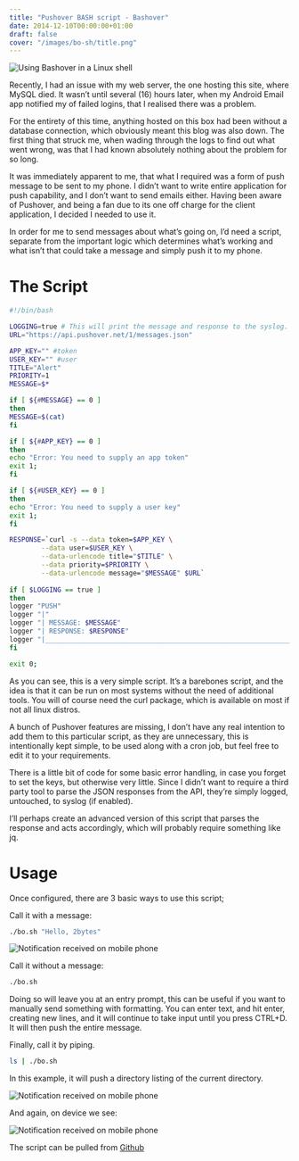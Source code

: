 ```yaml
---
title: "Pushover BASH script - Bashover"
date: 2014-12-10T00:00:00+01:00
draft: false
cover: "/images/bo-sh/title.png"
---
```


![Using Bashover in a Linux shell](/images/bo-sh/bosh01.png)

Recently, I had an issue with my web server, the one hosting this site, where MySQL died. It wasn’t until several (16) hours later, when my Android Email app notified my of failed logins, that I realised there was a problem.


For the entirety of this time, anything hosted on this box had been without a database connection, which obviously meant this blog was also down. The first thing that struck me, when wading through the logs to find out what went wrong, was that I had known absolutely nothing about the problem for so long.

It was immediately apparent to me, that what I required was a form of push message to be sent to my phone. I didn’t want to write entire application for push capability, and I don’t want to send emails either. Having been aware of Pushover, and being a fan due to its one off charge for the client application, I decided I needed to use it.

In order for me to send messages about what’s going on, I’d need a script, separate from  the important logic which determines what’s working and what isn’t that could take a message and simply push it to my phone.

# The Script

``` sh
#!/bin/bash

LOGGING=true # This will print the message and response to the syslog.
URL="https://api.pushover.net/1/messages.json"

APP_KEY="" #token
USER_KEY="" #user
TITLE="Alert"
PRIORITY=1
MESSAGE=$*

if [ ${#MESSAGE} == 0 ]
then
MESSAGE=$(cat)
fi

if [ ${#APP_KEY} == 0 ]
then
echo "Error: You need to supply an app token"
exit 1;
fi

if [ ${#USER_KEY} == 0 ]
then
echo "Error: You need to supply a user key"
exit 1;
fi

RESPONSE=`curl -s --data token=$APP_KEY \
        --data user=$USER_KEY \
        --data-urlencode title="$TITLE" \
        --data priority=$PRIORITY \
        --data-urlencode message="$MESSAGE" $URL`
        
if [ $LOGGING == true ]
then
logger "PUSH"
logger "|"
logger "| MESSAGE: $MESSAGE"
logger "| RESPONSE: $RESPONSE"
logger "|______________________________________________________________"
fi

exit 0;
```

As you can see, this is a very simple script. It’s a barebones script, and the idea is that it can be run on most systems without the need of additional tools. You will of course need the curl package, which is available on most if not all linux distros.

A bunch of Pushover features are missing, I don’t have any real intention to add them to this particular script, as they are unnecessary, this is intentionally kept simple, to be used along with a cron job, but feel free to edit it to your requirements.

There is a little bit of code for some basic error handling, in case you forget to set the keys, but otherwise very little. Since I didn’t want to require a third party tool to parse the JSON responses from the API, they’re simply logged, untouched, to syslog (if enabled).

I’ll perhaps create an advanced version of this script that parses the response and acts accordingly, which will probably require something like jq.

# Usage
Once configured, there are 3 basic ways to use this script;

Call it with a message:

``` sh
./bo.sh "Hello, 2bytes"
```

![Notification received on mobile phone](/images/bo-sh/bosh02.png)

Call it without a message:

``` sh
./bo.sh
```

Doing so will leave you at an entry prompt, this can be useful if you want to manually send something with formatting. You can enter text, and hit enter, creating new lines, and it will continue to take input until you press CTRL+D. It will then push the entire message.

Finally, call it by piping.

``` sh
ls | ./bo.sh
```

In this example, it will push a directory listing of the current directory.

![Notification received on mobile phone](/images/bo-sh/bosh03.png)

And again, on device we see:

![Notification received on mobile phone](/images/bo-sh/bosh04.png)

The script can be pulled from [Github](https://github.com/2bytes/Bashover)